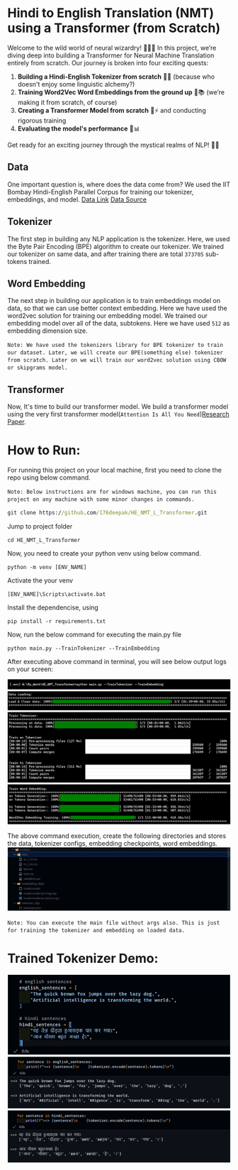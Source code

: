 # Hindi to English Translation (NMT) using a Transformer (from Scratch)

Welcome to the wild world of neural wizardry! 🧙‍♂️✨ In this project, we’re diving deep into building a Transformer for Neural Machine Translation entirely from scratch. Our journey is broken into four exciting quests:

1. **Building a Hindi-English Tokenizer from scratch** 📝🔤 (because who doesn't enjoy some linguistic alchemy?)
2. **Training Word2Vec Word Embeddings from the ground up** 💫📚 (we’re making it from scratch, of course)
3. **Creating a Transformer Model from scratch** 🧠⚡ and conducting rigorous training
4. **Evaluating the model's performance** 🧪📊

Get ready for an exciting journey through the mystical realms of NLP! 🚀🌟


## Data
One important question is, where does the data come from? We used the IIT Bombay Hindi-English Parallel Corpus for training our tokenizer, embeddings, and model.
[Data Link](https://www.cfilt.iitb.ac.in/iitb_parallel/)
[Data Source](https://huggingface.co/datasets/cfilt/iitb-english-hindi)

## Tokenizer
The first step in building any NLP application is the tokenizer. Here, we used the Byte Pair Encoding (BPE) algorithm to create our tokenizer. 
We trained our tokenizer on same data, and after training there are total `373705` sub-tokens trained.

## Word Embedding
The next step in building our application is to train embeddings model on data, so that we can use better context embedding. Here we have used the word2vec solution for training our embedding model. 
We trained our embedding model over all of the data, subtokens. Here we have used `512` as embedding dimension size.

`Note: We have used the tokenizers library for BPE tokenizer to train our dataset. Later, we will create our BPE(something else) tokenizer from scratch. Later on we will train our word2vec solution using CBOW or skipgrams model.`

## Transformer
Now, It's time to build our transformer model. We build a transformer model using the very first transformer model(`Attention Is All You Need`)[Research Paper](https://arxiv.org/abs/1706.03762). 


# How to Run:
For running this project on your local machine, first you need to clone the repo using below command. 

`Note: Below instructions are for windows machine, you can run this project on any machine with some minor changes in commands.`

```cmd
git clone https://github.com/176deepak/HE_NMT_L_Transformer.git
```

Jump to project folder
```
cd HE_NMT_L_Transformer
```

Now, you need to create your python venv using below command.
```
python -m venv [ENV_NAME]
```

Activate the your venv
```
[ENV_NAME]\Scripts\activate.bat
```

Install the dependencise, using
```
pip install -r requirements.txt
```

Now, run the below command for executing the main.py file
```
python main.py --TrainTokenizer --TrainEmbedding
```
After executing above command in terminal, you will see below output logs on your screen:

![command](/screenshot/Screenshot%202024-09-03%20164641.png)
![Data Loading](/screenshot/Screenshot%202024-09-03%20164612.png)
![BPE Tokenizer](/screenshot/Screenshot%202024-09-03%20162842.png)
![Word Embedding](/screenshot/Screenshot%202024-09-03%20163724.png)

The above command execution, create the following directories and stores the data, tokenizer configs, embedding checkpoints, word embeddings.
![Artifacts Folder](/screenshot/Screenshot%202024-09-11%20224648.png)

`Note: You can execute the main file without args also. This is just for training the tokenizer and embedding on loaded data.`

# Trained Tokenizer Demo:
![Tokenizer Demo](screenshot/Screenshot%202024-09-10%20162943.png)
![Tokenizer Demo](screenshot/Screenshot%202024-09-10%20163026.png)
![Tokenizer Demo](screenshot/Screenshot%202024-09-10%20163049.png)
